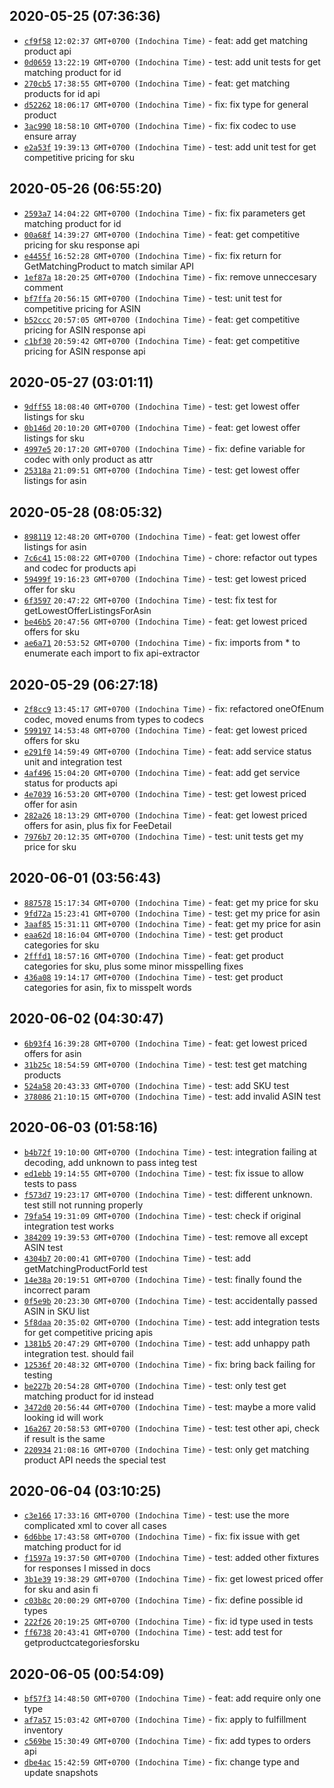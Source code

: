 
## 2020-05-25 (07:36:36)

 * [`cf9f58`](https://github.com/ScaleLeap/amazon-mws-api-sdk/commit/cf9f581dbc606b93b73e95200b4364870c23e590) `12:02:37 GMT+0700 (Indochina Time)` - feat: add get matching product api
 * [`0d0659`](https://github.com/ScaleLeap/amazon-mws-api-sdk/commit/0d065936182fa022de7159b3016b6a52969be6b7) `13:22:19 GMT+0700 (Indochina Time)` - test: add unit tests for get matching product for id
 * [`270cb5`](https://github.com/ScaleLeap/amazon-mws-api-sdk/commit/270cb59f2d2f4575934eea488fe9ddc58289f4d7) `17:38:55 GMT+0700 (Indochina Time)` - feat: get matching products for id api
 * [`d52262`](https://github.com/ScaleLeap/amazon-mws-api-sdk/commit/d52262e6d84d7f37821d75956da9075ac5a8c790) `18:06:17 GMT+0700 (Indochina Time)` - fix: fix type for general product
 * [`3ac990`](https://github.com/ScaleLeap/amazon-mws-api-sdk/commit/3ac9906ed93bbb6d149f6778d02113529d3befb3) `18:58:10 GMT+0700 (Indochina Time)` - fix: fix codec to use ensure array
 * [`e2a53f`](https://github.com/ScaleLeap/amazon-mws-api-sdk/commit/e2a53f085c16c9e76050352af4f757b6f37deb19) `19:39:13 GMT+0700 (Indochina Time)` - test: add unit test for get competitive pricing for sku

## 2020-05-26 (06:55:20)

 * [`2593a7`](https://github.com/ScaleLeap/amazon-mws-api-sdk/commit/2593a79be153d2e5e0f8baad3b387232cce3f14c) `14:04:22 GMT+0700 (Indochina Time)` - fix: fix parameters get matching product for id
 * [`00a68f`](https://github.com/ScaleLeap/amazon-mws-api-sdk/commit/00a68f4a8bf50651e9e71d3ea970282d65ae79fd) `14:39:27 GMT+0700 (Indochina Time)` - feat: get competitive pricing for sku response api
 * [`e4455f`](https://github.com/ScaleLeap/amazon-mws-api-sdk/commit/e4455f73d9b7416a2ec7f6c3e5cfae15c85aea20) `16:52:28 GMT+0700 (Indochina Time)` - fix: fix return for GetMatchingProduct to match similar API
 * [`1ef87a`](https://github.com/ScaleLeap/amazon-mws-api-sdk/commit/1ef87aa939263bda70844aa8c1a6129e62cb078d) `18:20:25 GMT+0700 (Indochina Time)` - fix: remove unneccesary comment
 * [`bf7ffa`](https://github.com/ScaleLeap/amazon-mws-api-sdk/commit/bf7ffa8444f1fd42f54999b88edab9d2703e2878) `20:56:15 GMT+0700 (Indochina Time)` - test: unit test for competitive pricing for ASIN
 * [`b52ccc`](https://github.com/ScaleLeap/amazon-mws-api-sdk/commit/b52ccc77ec604c7316051ba211b0dfad5b56d289) `20:57:05 GMT+0700 (Indochina Time)` - feat: get competitive pricing for ASIN response api
 * [`c1bf30`](https://github.com/ScaleLeap/amazon-mws-api-sdk/commit/c1bf3006c8a3bd91d07417167e140c7816d89de7) `20:59:42 GMT+0700 (Indochina Time)` - feat: get competitive pricing for ASIN response api

## 2020-05-27 (03:01:11)

 * [`9dff55`](https://github.com/ScaleLeap/amazon-mws-api-sdk/commit/9dff55d6a5b2a207f62493a2815f20d8c026c9d2) `18:08:40 GMT+0700 (Indochina Time)` - test: get lowest offer listings for sku
 * [`0b146d`](https://github.com/ScaleLeap/amazon-mws-api-sdk/commit/0b146d40984882e1eb099e060e1c1b1dc6dca7ea) `20:10:20 GMT+0700 (Indochina Time)` - feat: get lowest offer listings for sku
 * [`4997e5`](https://github.com/ScaleLeap/amazon-mws-api-sdk/commit/4997e5f98ae3f1b6d9fa1afbb8f9585348f8e8d2) `20:17:20 GMT+0700 (Indochina Time)` - fix: define variable for codec with only product as attr
 * [`25318a`](https://github.com/ScaleLeap/amazon-mws-api-sdk/commit/25318a5c94c50364857117d1ab74bbfdd4393263) `21:09:51 GMT+0700 (Indochina Time)` - test: get lowest offer listings for asin

## 2020-05-28 (08:05:32)

 * [`898119`](https://github.com/ScaleLeap/amazon-mws-api-sdk/commit/89811981c1e0a32b23eae4b95cc1b38700bca15d) `12:48:20 GMT+0700 (Indochina Time)` - feat: get lowest offer listings for asin
 * [`7c6c41`](https://github.com/ScaleLeap/amazon-mws-api-sdk/commit/7c6c41a516e98214cca0cb61bc9cf45047d1d400) `15:08:22 GMT+0700 (Indochina Time)` - chore: refactor out types and codec for products api
 * [`59499f`](https://github.com/ScaleLeap/amazon-mws-api-sdk/commit/59499fc9843886476635b46c61fac95653f8b5cb) `19:16:23 GMT+0700 (Indochina Time)` - test: get lowest priced offer for sku
 * [`6f3597`](https://github.com/ScaleLeap/amazon-mws-api-sdk/commit/6f35973d627f352667bc98da30a4107542ccd768) `20:47:22 GMT+0700 (Indochina Time)` - test: fix test for getLowestOfferListingsForAsin
 * [`be46b5`](https://github.com/ScaleLeap/amazon-mws-api-sdk/commit/be46b5ee7711a62772794a6fe57427bae212b020) `20:47:56 GMT+0700 (Indochina Time)` - feat: get lowest priced offers for sku
 * [`ae6a71`](https://github.com/ScaleLeap/amazon-mws-api-sdk/commit/ae6a71d795dceca5cafe70a0eb204bd7d7bc5166) `20:53:52 GMT+0700 (Indochina Time)` - fix: imports from * to enumerate each import to fix api-extractor

## 2020-05-29 (06:27:18)

 * [`2f8cc9`](https://github.com/ScaleLeap/amazon-mws-api-sdk/commit/2f8cc9ec0139f1307fe24fd1064bd7eb999b4f07) `13:45:17 GMT+0700 (Indochina Time)` - fix: refactored oneOfEnum codec, moved enums from types to codecs
 * [`599197`](https://github.com/ScaleLeap/amazon-mws-api-sdk/commit/599197c4834bddc87978fb65a0f2b8b4366269f5) `14:53:48 GMT+0700 (Indochina Time)` - feat: get lowest priced offers for sku
 * [`e291f0`](https://github.com/ScaleLeap/amazon-mws-api-sdk/commit/e291f07ebf7f4680b9ed63abce6742ba5f8c39a3) `14:59:49 GMT+0700 (Indochina Time)` - feat: add service status unit and integration test
 * [`4af496`](https://github.com/ScaleLeap/amazon-mws-api-sdk/commit/4af496b73f2ae1bd0730b3aa5aee37e94b58a09a) `15:04:20 GMT+0700 (Indochina Time)` - feat: add get service status for products api
 * [`4e7039`](https://github.com/ScaleLeap/amazon-mws-api-sdk/commit/4e703919403bce2659cf0468912b60af2baa5bb3) `16:53:20 GMT+0700 (Indochina Time)` - test: get lowest priced offer for asin
 * [`282a26`](https://github.com/ScaleLeap/amazon-mws-api-sdk/commit/282a269f5908123d261afc73845d659071c28294) `18:13:29 GMT+0700 (Indochina Time)` - feat: get lowest priced offers for asin, plus fix for FeeDetail
 * [`7976b7`](https://github.com/ScaleLeap/amazon-mws-api-sdk/commit/7976b72187145e9ecb6bb79cf2688a06d18c65c3) `20:12:35 GMT+0700 (Indochina Time)` - test: unit tests get my price for sku

## 2020-06-01 (03:56:43)

 * [`887578`](https://github.com/ScaleLeap/amazon-mws-api-sdk/commit/8875789e16cc9c1a822c43e82f0f31ee01bd25f1) `15:17:34 GMT+0700 (Indochina Time)` - feat: get my price for sku
 * [`9fd72a`](https://github.com/ScaleLeap/amazon-mws-api-sdk/commit/9fd72a5fdabbcdaa3722060392ab282dd96c3144) `15:23:41 GMT+0700 (Indochina Time)` - test: get my price for asin
 * [`3aaf85`](https://github.com/ScaleLeap/amazon-mws-api-sdk/commit/3aaf8544d0af9aa02c8c4975b66b4530fa772ce2) `15:31:11 GMT+0700 (Indochina Time)` - feat: get my price for asin
 * [`eaa62d`](https://github.com/ScaleLeap/amazon-mws-api-sdk/commit/eaa62ddb4f5c4bcb1b8a159ee96246dc8dccc8b5) `18:16:04 GMT+0700 (Indochina Time)` - test: get product categories for sku
 * [`2fffd1`](https://github.com/ScaleLeap/amazon-mws-api-sdk/commit/2fffd1c1e9ca5e90e76b9114ae2e897ee2292a07) `18:57:16 GMT+0700 (Indochina Time)` - feat: get product categories for sku, plus some minor misspelling fixes
 * [`436a08`](https://github.com/ScaleLeap/amazon-mws-api-sdk/commit/436a083f53f4bebfeffb94fa02481a1a79da6465) `19:14:17 GMT+0700 (Indochina Time)` - test: get product categories for asin, fix to misspelt words

## 2020-06-02 (04:30:47)

 * [`6b93f4`](https://github.com/ScaleLeap/amazon-mws-api-sdk/commit/6b93f4c2de425c717d1e1c8b78fa5587e0eab922) `16:39:28 GMT+0700 (Indochina Time)` - feat: get lowest priced offers for asin
 * [`31b25c`](https://github.com/ScaleLeap/amazon-mws-api-sdk/commit/31b25c920edcb1813fc248621d87de6443986acf) `18:54:59 GMT+0700 (Indochina Time)` - test: test get matching products
 * [`524a58`](https://github.com/ScaleLeap/amazon-mws-api-sdk/commit/524a58a7e214041b30ce3a6420ca7cfd0fdf55f0) `20:43:33 GMT+0700 (Indochina Time)` - test: add SKU test
 * [`378086`](https://github.com/ScaleLeap/amazon-mws-api-sdk/commit/378086121b9f92b8275530c138fb6dc597c8eedb) `21:10:15 GMT+0700 (Indochina Time)` - test: add invalid ASIN test

## 2020-06-03 (01:58:16)

 * [`b4b72f`](https://github.com/ScaleLeap/amazon-mws-api-sdk/commit/b4b72fc39cdf918f45510f081789a236927bedab) `19:10:00 GMT+0700 (Indochina Time)` - test: integration failing at decoding, add unknown to pass integ test
 * [`ed1ebb`](https://github.com/ScaleLeap/amazon-mws-api-sdk/commit/ed1ebb1b48e7c911b876d602c5986e38058978cc) `19:14:55 GMT+0700 (Indochina Time)` - test: fix issue to allow tests to pass
 * [`f573d7`](https://github.com/ScaleLeap/amazon-mws-api-sdk/commit/f573d74447d799dce4007acdc634b5495e7b6557) `19:23:17 GMT+0700 (Indochina Time)` - test: different unknown. test still not running properly
 * [`79fa54`](https://github.com/ScaleLeap/amazon-mws-api-sdk/commit/79fa54e63103036ee2fed99d12cf3f1237830b6c) `19:31:09 GMT+0700 (Indochina Time)` - test: check if original integration test works
 * [`384209`](https://github.com/ScaleLeap/amazon-mws-api-sdk/commit/384209755fc7105cfb254a3dd99f21edef93e760) `19:39:53 GMT+0700 (Indochina Time)` - test: remove all except ASIN test
 * [`4304b7`](https://github.com/ScaleLeap/amazon-mws-api-sdk/commit/4304b7d02805557af5d1ab7567ce182d19862777) `20:00:41 GMT+0700 (Indochina Time)` - test: add getMatchingProductForId test
 * [`14e38a`](https://github.com/ScaleLeap/amazon-mws-api-sdk/commit/14e38a5a3258898cbf19e5c6205c44f59da822ce) `20:19:51 GMT+0700 (Indochina Time)` - test: finally found the incorrect param
 * [`0f5e9b`](https://github.com/ScaleLeap/amazon-mws-api-sdk/commit/0f5e9b49226cdd902fd8fb2719338f9a49b59525) `20:23:30 GMT+0700 (Indochina Time)` - test: accidentally passed ASIN in SKU list
 * [`5f8daa`](https://github.com/ScaleLeap/amazon-mws-api-sdk/commit/5f8daa48170c95b7d07842229a407a7510a39256) `20:35:02 GMT+0700 (Indochina Time)` - test: add integration tests for get competitive pricing apis
 * [`1381b5`](https://github.com/ScaleLeap/amazon-mws-api-sdk/commit/1381b53c3636a0f5eb5a3002b2e194625fd81a57) `20:47:29 GMT+0700 (Indochina Time)` - test: add unhappy path integration test. should fail
 * [`12536f`](https://github.com/ScaleLeap/amazon-mws-api-sdk/commit/12536fbeea254a953cea40d3aefbf5c1451c6820) `20:48:32 GMT+0700 (Indochina Time)` - fix: bring back failing for testing
 * [`be227b`](https://github.com/ScaleLeap/amazon-mws-api-sdk/commit/be227b68ed1488e6d4101e7aa69587236634e99c) `20:54:28 GMT+0700 (Indochina Time)` - test: only test get matching product for id instead
 * [`3472d0`](https://github.com/ScaleLeap/amazon-mws-api-sdk/commit/3472d096f099c117066ced8ff214a5bf27b31d4c) `20:56:44 GMT+0700 (Indochina Time)` - test: maybe a more valid looking id will work
 * [`16a267`](https://github.com/ScaleLeap/amazon-mws-api-sdk/commit/16a2670582844669a4e7a2a80e198d45713d3002) `20:58:53 GMT+0700 (Indochina Time)` - test: test other api, check if result is the same
 * [`220934`](https://github.com/ScaleLeap/amazon-mws-api-sdk/commit/22093436cfb34c339207313f7e203cc3bf48b999) `21:08:16 GMT+0700 (Indochina Time)` - test: only get matching product API needs the special test

## 2020-06-04 (03:10:25)

 * [`c3e166`](https://github.com/ScaleLeap/amazon-mws-api-sdk/commit/c3e16654b8e9bc322027bf5f3cd295ff5f9ed41d) `17:33:16 GMT+0700 (Indochina Time)` - test: use the more complicated xml to cover all cases
 * [`6d6bbe`](https://github.com/ScaleLeap/amazon-mws-api-sdk/commit/6d6bbe657a570911592ec203b3f2c0458ef2dadf) `17:43:58 GMT+0700 (Indochina Time)` - fix: fix issue with get matching product for id
 * [`f1597a`](https://github.com/ScaleLeap/amazon-mws-api-sdk/commit/f1597aad6ce96edd52fa7aa74b4bc5b78b6a242e) `19:37:50 GMT+0700 (Indochina Time)` - test: added other fixtures for responses I missed in docs
 * [`3b1e39`](https://github.com/ScaleLeap/amazon-mws-api-sdk/commit/3b1e3984bee4e637bdbf5bc20211e433f65bb2c3) `19:38:29 GMT+0700 (Indochina Time)` - fix: get lowest priced offer for sku and asin fi
 * [`c03b8c`](https://github.com/ScaleLeap/amazon-mws-api-sdk/commit/c03b8c7f027a203d7846156c76eb6e5edf5cc1a0) `20:00:29 GMT+0700 (Indochina Time)` - fix: define possible id types
 * [`222f26`](https://github.com/ScaleLeap/amazon-mws-api-sdk/commit/222f26d5c8bc57f07acf6356c17c405c508722ad) `20:19:25 GMT+0700 (Indochina Time)` - fix: id type used in tests
 * [`ff6738`](https://github.com/ScaleLeap/amazon-mws-api-sdk/commit/ff673878ff721b19b37611a4e5fafe97d5571103) `20:43:41 GMT+0700 (Indochina Time)` - test: add test for getproductcategoriesforsku

## 2020-06-05 (00:54:09)

 * [`bf57f3`](https://github.com/ScaleLeap/amazon-mws-api-sdk/commit/bf57f3f9340afb2592b41d48f4efe7b0cc8e4c0b) `14:48:50 GMT+0700 (Indochina Time)` - feat: add require only one type
 * [`af7a57`](https://github.com/ScaleLeap/amazon-mws-api-sdk/commit/af7a57c20dabfc675c1c599f83a70387430533b4) `15:03:42 GMT+0700 (Indochina Time)` - fix: apply to fulfillment inventory
 * [`c569be`](https://github.com/ScaleLeap/amazon-mws-api-sdk/commit/c569bee58660d0da51b37032e52a3f2e5e412b37) `15:30:49 GMT+0700 (Indochina Time)` - fix: add types to orders api
 * [`dbe4ac`](https://github.com/ScaleLeap/amazon-mws-api-sdk/commit/dbe4ac1b1dc9c10a79155196901ed6520fb0bd70) `15:42:59 GMT+0700 (Indochina Time)` - fix: change type and update snapshots
